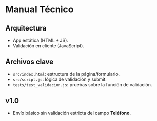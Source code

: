 # Manual Técnico

## Arquitectura
- App estática (HTML + JS).
- Validación en cliente (JavaScript).

## Archivos clave
- `src/index.html`: estructura de la página/formulario.
- `src/script.js`: lógica de validación y submit.
- `tests/test_validacion.js`: pruebas sobre la función de validación.

## v1.0
- Envío básico sin validación estricta del campo **Teléfono**.


